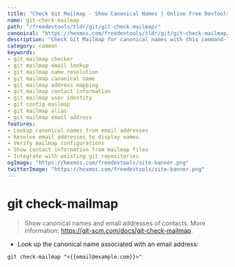 ```yaml
---
title: "Check Git Mailmap - Show Canonical Names | Online Free DevTools by Hexmos"
name: git-check-mailmap
path: "/freedevtools/tldr/git/git-check-mailmap/"
canonical: "https://hexmos.com/freedevtools/tldr/git/git-check-mailmap/"
description: "Check Git Mailmap for canonical names with this command-line tool. Resolve email addresses to names. Free online tool, no registration required."
category: common
keywords:
- git mailmap checker
- git mailmap email lookup
- git mailmap name resolution
- git mailmap canonical name
- git mailmap address mapping
- git mailmap contact information
- git mailmap user identity
- git config mailmap
- git mailmap alias
- git mailmap email address
features:
- Lookup canonical names from email addresses
- Resolve email addresses to display names
- Verify mailmap configurations
- Show contact information from mailmap files
- Integrate with existing git repositories
ogImage: "https://hexmos.com/freedevtools/site-banner.png"
twitterImage: "https://hexmos.com/freedevtools/site-banner.png"
---
```


# git check-mailmap

> Show canonical names and email addresses of contacts.
> More information: <https://git-scm.com/docs/git-check-mailmap>.

- Look up the canonical name associated with an email address:

`git check-mailmap "<{{email@example.com}}>"`
